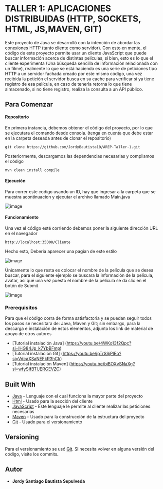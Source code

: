 # TALLER 1: APLICACIONES DISTRIBUIDAS (HTTP, SOCKETS, HTML, JS,MAVEN, GIT)

Este proyecto de Java se desarrolló con la intención de abordar las conexiones HTTP (tanto cliente como servidor). Con esto en mente, el código de este proyecto permite usar un cliente JavaScript que puede buscar información acerca de distintas películas, si bien, esto es lo que el cliente experimenta (Una búsqueda sencilla de información relacionada con un filme), realmente lo que se está haciendo es una serie de peticiones tipo HTTP a un servidor fachada creado por este mismo código, una vez recibida la petición el servidor busca en su cache para verificar si ya tiene registro de esa película, en caso de tenerla retorna lo que tiene almacenado, si no tiene registro, realiza la consulta a un API público.

## Para Comenzar

#### Repositorio

En primera instancia, debemos obtener el código del proyecto, por lo que se ejecutara el comando desde consola. (tenga en cuenta que debe estar en la carpeta deseada antes de clonar el repositorio)

~~~
git clone https://github.com/JordyBautista10/AREP-Taller-1.git
~~~

Posteriormente, descargamos las dependencias necesarias y compilamos el código

~~~
mvn clean install compile
~~~

#### Ejecución

Para correr este codigo usando un ID, hay que ingresar a la carpeta que se muestra acontinuacion y ejecutar el archivo llamado Main.java

![image](https://github.com/JordyBautista10/AREP-Taller-1/assets/123812969/46b32c90-623f-4d5a-8307-b79fa32eced8)

#### Funcionamiento

Una vez el código esté corriendo debemos poner la siguiente dirección URL en el navegador

~~~
http://localhost:35000/Cliente
~~~

Hecho esto, Deberia aparecer una pagian de este estilo

![image](https://github.com/JordyBautista10/AREP-Taller-1/assets/123812969/0b4a4017-a921-4c0a-9842-bcb1d93fd39a)

Únicamente lo que resta es colocar el nombre de la película que se desea buscar, para el siguiente ejemplo se buscara la información de la película, avatar, así qué una vez puesto el nombre de la película se da clic en el botón de Submit

![image](https://github.com/JordyBautista10/AREP-Taller-1/assets/123812969/cfd735ef-8d29-4c4d-8208-ae8f45122abf)

### Prerequisitos

Para que el código corra de forma satisfactoria y se puedan seguir todos los pasos se necesitara de: Java, Maven y Git; sin embargo,  para la descarga e instalación de estos elementos, adjunto los link de material de apoyo de otros autores

* [Tutorial instalación Java] (https://youtu.be/4WKo13f2Qpc?si=lHG84Jp_k7YbBFmp)
* [Tutorial instalación Git] (https://youtu.be/jpTrSSjPlEo?si=VdcaXSaNEFkR3hCk)
* [Tutorial instalación Maven] (https://youtu.be/biBOXvSNaXg?si=wfySIfBTUERGEVZC)

## Built With

* [Java](http://www.dropwizard.io/1.0.2/docs/) - Lenguaje con el cual funciona la mayor parte del proyecto
* [Html](https://developer.mozilla.org/es/docs/Web/HTML) - Usado para la sección del cliente
* [JavaScript](https://developer.mozilla.org/es/docs/Web/JavaScript) - Este lenguaje le permite al cliente realizar las peticiones necesarias
* [Maven](https://maven.apache.org/) - Usado para la construcción de la estructura del proyecto
* [Git](https://git-scm.com) - Usado para el versionamiento
  
## Versioning

Para el versionamiento se usó [Git](https://git-scm.com). Si necesita volver en alguna versión del código, visite los commits.

## Autor

* **Jordy Santiago Bautista Sepulveda** 
